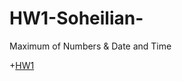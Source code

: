 # HW1-Soheilian-
Maximum of Numbers  &amp;  Date and Time 

+[HW1](https://github.com/MohammadAliSO/HW1-Soheilian-/tree/master/HW1)
